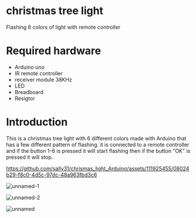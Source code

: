 # christmas tree light
Flashing 6 colors of light with remote controller

# Required hardware
* Arduino uno
* IR remote controller
* receiver module 38KHz
* LED
* Breadboard
* Resigtor

# Introduction
This is a christmas tree light with 6 different colors made with Arduino that has a few different pattern of flashing.
it is connected to a remote controller and if the button 1-6 is pressed it will start flashing then if the button "OK" is pressed it will stop.


https://github.com/sally31/chrismas_light_Arduino/assets/111925455/08024b29-f8c0-4d5c-97dc-48a963fbd3c6

![unnamed-1](https://github.com/sally31/chrismas_light_Arduino/assets/111925455/e0c12602-e55e-40cf-ab5b-6b6570f8cc9a)


![unnamed-2](https://github.com/sally31/chrismas_light_Arduino/assets/111925455/c59805b8-cdd2-47e6-99ea-eab7e04cff4e)


![unnamed](https://github.com/sally31/chrismas_light_Arduino/assets/111925455/af8e54a6-4f5f-40bd-81d5-847e86e03da2)
